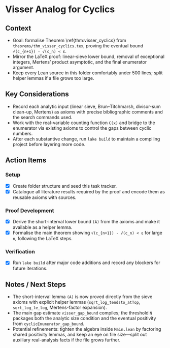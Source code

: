 # Visser Analog for Cyclics

## Context
- Goal: formalise Theorem \ref{thm:visser_cyclics} from `theorems/thm_visser_cyclics.tex`, proving the eventual bound `√(c_{n+1}) - √(c_n) < ε`.
- Mirror the LaTeX proof: linear-sieve lower bound, removal of exceptional integers, Mertens’ product asymptotic, and the final enumerator argument.
- Keep every Lean source in this folder comfortably under 500 lines; split helper lemmas if a file grows too large.

## Key Considerations
- Record each analytic input (linear sieve, Brun–Titchmarsh, divisor-sum clean-up, Mertens) as axioms with precise bibliographic comments and the search commands used.
- Work with the real-variable counting function `C(x)` and bridge to the enumerator via existing axioms to control the gaps between cyclic numbers.
- After each substantive change, run `lake build` to maintain a compiling project before layering more code.

## Action Items

### Setup
- [x] Create folder structure and seed this task tracker.
- [x] Catalogue all literature results required by the proof and encode them as reusable axioms with sources.

### Proof Development
- [x] Derive the short-interval lower bound `(A)` from the axioms and make it available as a helper lemma.
- [x] Formalise the main theorem showing `√(c_{n+1}) - √(c_n) < ε` for large `n`, following the LaTeX steps.

### Verification
- [x] Run `lake build` after major code additions and record any blockers for future iterations.

## Notes / Next Steps
- The short-interval lemma `(A)` is now proved directly from the sieve axioms with explicit helper lemmas (`sqrt_log_tendsto_atTop`, `sqrt_log_le_log`, Mertens-factor expansion).
- The main gap estimate `visser_gap_bound` compiles; the threshold `N` packages both the analytic size condition and the eventual positivity from `cyclicEnumerator_gap_bound`.
- Potential refinements: tighten the algebra inside `Main.lean` by factoring shared positivity lemmas, and keep an eye on file size—split out auxiliary real-analysis facts if the file grows further.
